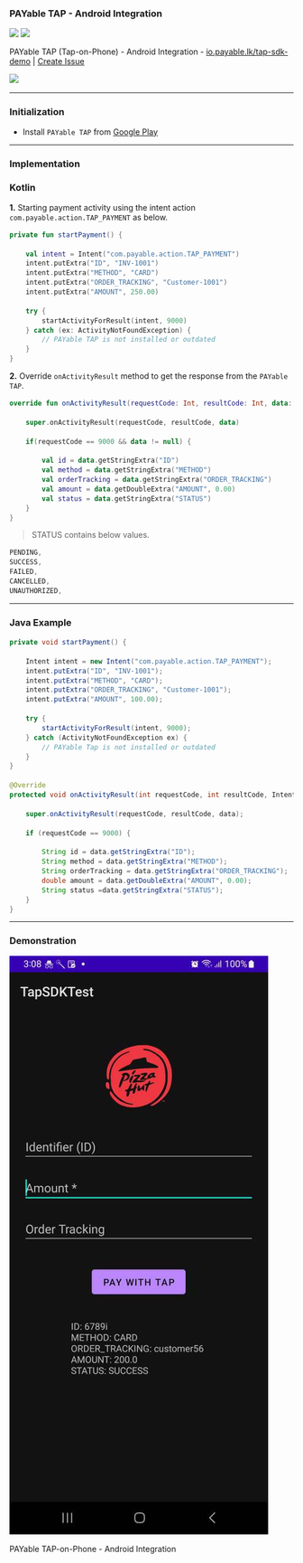 ### PAYable TAP - Android Integration

[![](https://i.imgur.com/b9OtvVc.png)](https://play.google.com/store/apps/details?id=com.payable.taponphone)
[![](https://i.imgur.com/ERpCDa7.png)](https://www.payable.lk)

PAYable TAP (Tap-on-Phone) - Android Integration - [io.payable.lk/tap-sdk-demo](https://io.payable.lk/tap-sdk-demo) | [Create Issue](https://github.com/payable/tap-sdk-demo/issues/new)

[![](https://github.com/payable/tap-sdk-demo/actions/workflows/android.yml/badge.svg)](https://github.com/payable/tap-sdk-demo/actions)

<hr>

### Initialization 

* Install `PAYable TAP` from [Google Play](https://play.google.com/store/apps/details?id=com.payable.taponphone)

<hr>

### Implementation

### Kotlin

<b>1.</b> Starting payment activity using the intent action `com.payable.action.TAP_PAYMENT` as below.

```kotlin
private fun startPayment() {

    val intent = Intent("com.payable.action.TAP_PAYMENT")
    intent.putExtra("ID", "INV-1001")
    intent.putExtra("METHOD", "CARD")
    intent.putExtra("ORDER_TRACKING", "Customer-1001")
    intent.putExtra("AMOUNT", 250.00)

    try {
        startActivityForResult(intent, 9000)
    } catch (ex: ActivityNotFoundException) {
        // PAYable TAP is not installed or outdated
    }
}
```

<b>2.</b> Override `onActivityResult` method to get the response from the `PAYable TAP`.

```kotlin
override fun onActivityResult(requestCode: Int, resultCode: Int, data: Intent?) {

    super.onActivityResult(requestCode, resultCode, data)

    if(requestCode == 9000 && data != null) {

        val id = data.getStringExtra("ID")
        val method = data.getStringExtra("METHOD")
        val orderTracking = data.getStringExtra("ORDER_TRACKING")
        val amount = data.getDoubleExtra("AMOUNT", 0.00)
        val status = data.getStringExtra("STATUS")
    }
}
```

> STATUS contains below values.

```kotlin
PENDING,
SUCCESS,
FAILED,
CANCELLED,
UNAUTHORIZED,
```

<hr>

### Java Example

```java
private void startPayment() {

    Intent intent = new Intent("com.payable.action.TAP_PAYMENT");
    intent.putExtra("ID", "INV-1001");
    intent.putExtra("METHOD", "CARD");
    intent.putExtra("ORDER_TRACKING", "Customer-1001");
    intent.putExtra("AMOUNT", 100.00);

    try {
        startActivityForResult(intent, 9000);
    } catch (ActivityNotFoundException ex) {
        // PAYable Tap is not installed or outdated
    }
}

@Override
protected void onActivityResult(int requestCode, int resultCode, Intent data) {

    super.onActivityResult(requestCode, resultCode, data);

    if (requestCode == 9000) {

        String id = data.getStringExtra("ID");
        String method = data.getStringExtra("METHOD");
        String orderTracking = data.getStringExtra("ORDER_TRACKING");
        double amount = data.getDoubleExtra("AMOUNT", 0.00);
        String status =data.getStringExtra("STATUS");
    }
}
```

<hr>

### Demonstration

[![](demo/1.jpeg)](demo/recording.mp4)

PAYable TAP-on-Phone - Android Integration
